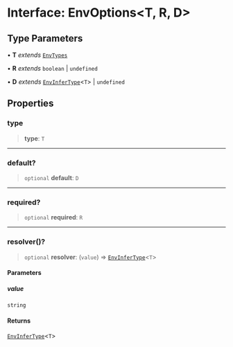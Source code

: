# Interface: EnvOptions\<T, R, D\>

## Type Parameters

• **T** _extends_ [`EnvTypes`](../type-aliases/EnvTypes.md)

• **R** _extends_ `boolean` \| `undefined`

• **D** _extends_ [`EnvInferType`](../type-aliases/EnvInferType.md)\<`T`\> \| `undefined`

## Properties

### type

> **type**: `T`

---

### default?

> `optional` **default**: `D`

---

### required?

> `optional` **required**: `R`

---

### resolver()?

> `optional` **resolver**: (`value`) => [`EnvInferType`](../type-aliases/EnvInferType.md)\<`T`\>

#### Parameters

##### value

`string`

#### Returns

[`EnvInferType`](../type-aliases/EnvInferType.md)\<`T`\>
